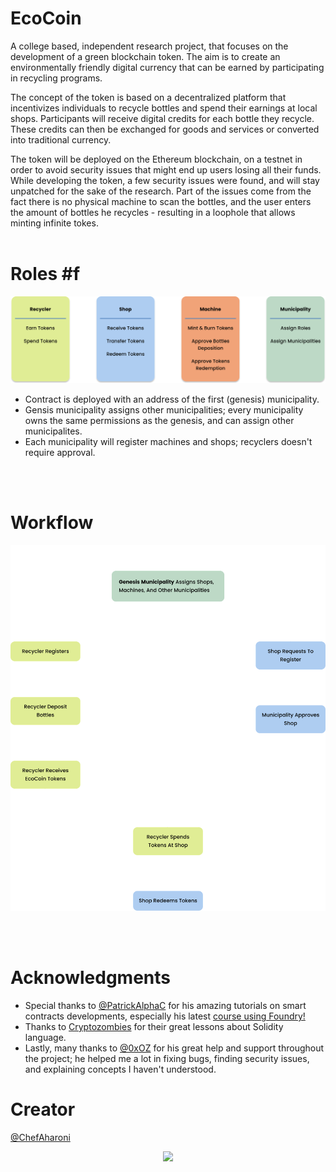 # EcoCoin # 

A college based, independent research project, that focuses on the development of a green blockchain token. The aim is to create an environmentally friendly digital currency that can be earned by participating in recycling programs.

The concept of the token is based on a decentralized platform that incentivizes individuals to recycle bottles and spend their earnings at local shops. Participants will receive digital credits for each bottle they recycle. These credits can then be exchanged for goods and services or converted into traditional currency.

The token will be deployed on the Ethereum blockchain, on a testnet in order to avoid security issues that might end up users losing all their funds.
While developing the token, a few security issues were found, and will stay unpatched for the sake of the research. Part of the issues come from the fact there is no physical machine to scan the bottles, and the user enters the amount of bottles he recycles - resulting in a loophole that allows minting infinite tokes.
<br> <br>


# Roles #f
![Roles](https://github.com/ChefAharoni/EcoCoin/blob/master/helpers/DApp_Roles.svg)

  - Contract is deployed with an address of the first (genesis) municipality.
  - Gensis municipality assigns other municipalities; every municipality owns the same permissions as the genesis, and can assign other municipalites.
  - Each municipality will register machines and shops; recyclers doesn't require approval.

<br><br>

# Workflow #

![Workflow Diagram](https://github.com/ChefAharoni/EcoCoin/blob/master/helpers/DApp_Flowchart.svg)

<br><br>

# Acknowledgments #

- Special thanks to [@PatrickAlphaC](https://github.com/PatrickAlphaC/PatrickAlphaC) for his amazing tutorials on smart contracts developments, especially his latest [course using Foundry!](https://github.com/Cyfrin/foundry-full-course-f23) <br>
- Thanks to [Cryptozombies](https://cryptozombies.io/) for their great lessons about Solidity language. <br>
- Lastly, many thanks to [@0xOZ](https://github.com/0x0OZ) for his great help and support throughout the project; he helped me a lot in fixing bugs, finding security issues, and explaining concepts I haven't understood. <br>
# Creator #

[@ChefAharoni](https://github.com/ChefAharoni)

<p align="center">
  <img src="https://github.com/ChefAharoni/EcoCoin/assets/4399057/bccc051d-656d-48a6-91ca-739301ad3f78" />
</p>



<!--- ![EcoCoinLogo V2 6](https://github.com/ChefAharoni/EcoCoin/assets/4399057/bccc051d-656d-48a6-91ca-739301ad3f78) --->

<!--- My wallet address:
0xe91693e48EFAEaFb4afDe0942b62BDE460E62423

Second wallet:
0x7703656253121D9b7a91d930fcFBE3117B1844eB
 --->


<!-- ### How do I get set up? ###

* Summary of set up
* Configuration
* Dependencies
* Database configuration
* How to run tests
* Deployment instructions -->

<!-- ### Contribution guidelines ###

* Writing tests
* Code review
* Other guidelines

### Who do I talk to? ###

* Repo owner or admin
* Other community or team contact -->
